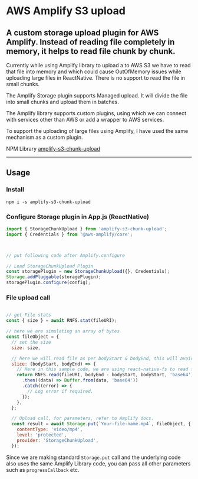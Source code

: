 # AWS Amplify S3 upload
A custom storage upload plugin for AWS Amplify. Instead of reading file completely in memory, it helps to read file chunk by chunk.
---
Currently while using Amplify library to upload a to AWS S3 we have to read that file into memory and which could cause OutOfMemory issues while uploading large files in ReactNative. There is no support to read the file in small chunks.

The Amplify Storage plugin supports Managed upload. It will divide the file into small chunks and upload them in batches.

The Amplify library supports custom plugins, using which we can connect with services other than AWS or add a wrapper to AWS services.

To support the uploading of large files using Amplify, I have used the same mechanism as a custom plugin.

NPM Library [amplify-s3-chunk-upload](https://www.npmjs.com/package/amplify-s3-chunk-upload)

---
## Usage
### Install
```
npm i -s amplify-s3-chunk-upload
```

### Configure Storage plugin in App.js (ReactNative)
```js
import { StorageChunkUpload } from 'amplify-s3-chunk-upload';
import { Credentials } from '@aws-amplify/core';



// put following code after Amplify.configure

// Load StorageChunkUpload Plugin
const storagePlugin = new StorageChunkUpload({}, Credentials);
Storage.addPluggable(storagePlugin);
storagePlugin.configure(config);

```

### File upload call
```js

// get File stats
const { size } = await RNFS.stat(fileURI);

// here we are simulating an array of bytes
const fileObject = {
  // set the size
  size: size,

  // here we will read file as per bodyStart & bodyEnd, this will avoid reading complete file in the memory.
  slice: (bodyStart, bodyEnd) => {
    // Here in this sample code, we are using react-native-fs to read files.
    return RNFS.read(fileURI, bodyEnd - bodyStart, bodyStart, 'base64')
      .then((data) => Buffer.from(data, 'base64'))
      .catch((error) => {
        // Log error if required.
      });
    },
  };

  // Upload call, for parameters, refer to Amplify docs.
  const result = await Storage.put(`Your-file-name.mp4`, fileObject, {
    contentType: 'video/mp4',
    level: 'protected',
    provider: 'StorageChunkUpload',
  });


```

Since we are making standard `Storage.put` call and the underlying code also uses the same Amplify Library code, you can pass all other parameters such as `progressCallback` etc.